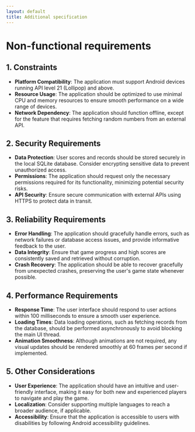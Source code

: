 ```yaml
---
layout: default
title: Additional specification
---
```

# Non-functional requirements

## 1. Constraints
- **Platform Compatibility**: The application must support Android devices running API level 21 (Lollipop) and above.
- **Resource Usage**: The application should be optimized to use minimal CPU and memory resources to ensure smooth performance on a wide range of devices.
- **Network Dependency**: The application should function offline, except for the feature that requires fetching random numbers from an external API.

## 2. Security Requirements
- **Data Protection**: User scores and records should be stored securely in the local SQLite database. Consider encrypting sensitive data to prevent unauthorized access.
- **Permissions**: The application should request only the necessary permissions required for its functionality, minimizing potential security risks.
- **API Security**: Ensure secure communication with external APIs using HTTPS to protect data in transit.

## 3. Reliability Requirements
- **Error Handling**: The application should gracefully handle errors, such as network failures or database access issues, and provide informative feedback to the user.
- **Data Integrity**: Ensure that game progress and high scores are consistently saved and retrieved without corruption.
- **Crash Recovery**: The application should be able to recover gracefully from unexpected crashes, preserving the user's game state whenever possible.

## 4. Performance Requirements
- **Response Time**: The user interface should respond to user actions within 100 milliseconds to ensure a smooth user experience.
- **Loading Times**: Data loading operations, such as fetching records from the database, should be performed asynchronously to avoid blocking the main UI thread.
- **Animation Smoothness**: Although animations are not required, any visual updates should be rendered smoothly at 60 frames per second if implemented.

## 5. Other Considerations
- **User Experience**: The application should have an intuitive and user-friendly interface, making it easy for both new and experienced players to navigate and play the game.
- **Localization**: Consider supporting multiple languages to reach a broader audience, if applicable.
- **Accessibility**: Ensure that the application is accessible to users with disabilities by following Android accessibility guidelines.
